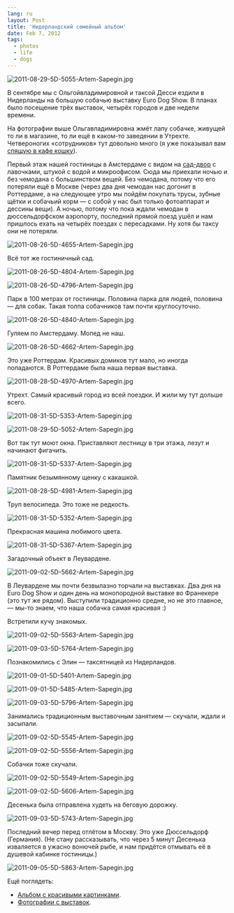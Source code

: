 ```yaml
---
lang: ru
layout: Post
title: 'Нидерландский семейный альбом'
date: Feb 7, 2012
tags:
  - photos
  - life
  - dogs
---
```


![2011-08-29-5D-5055-Artem-Sapegin.jpg](photo://177)

В сентябре мы с Ольгойвладимировной и таксой Десси ездили в Нидерланды на большую собачью выставку Euro Dog Show. В планах было посещение трёх выставок, четырёх городов и две недели времени.

<!--more-->

На фотографии выше Ольгавладимировна жмёт лапу собачке, живущей то ли в магазине, то ли ещё в каком-то заведении в Утрехте. Четвероногих «сотрудников» тут довольно много (я уже показывал вам [спящую в кафе кошку](http://birdwatcher.ru/blog/5216/)).

Первый этаж нашей гостиницы в Амстердаме с видом на [сад-двор](http://birdwatcher.ru/blog/5235/ "Офисы мечты") с лавочками, штукой с водой и микроофисом. Сюда мы приехали ночью и без чемодана с большинством вещей. Без чемодана, потому что его потеряли ещё в Москве (через два дня чемодан нас догонит в Роттердаме, а на следующее утро мы пойдём покупать трусы, зубные щётки и собачьий корм — с собой у нас был только фотоаппарат и дессины вещи). А ночью, потому что пока ждали чемодан в дюссельдорфском аэропорту, последний прямой поезд ушёл и нам пришлось ехать на четырёх поездах с пересадками. Ну хотя бы таксу они не потеряли.

![2011-08-26-5D-4655-Artem-Sapegin.jpg](photo://148)

Всё тот же гостиничный сад.

![2011-08-26-5D-4804-Artem-Sapegin.jpg](upload://2011-08-26-5D-4804-Artem-Sapegin.jpg)

![2011-08-26-5D-4796-Artem-Sapegin.jpg](photo://157)

Парк в 100 метрах от гостиницы. Половина парка для людей, половина — для собак. Такая толпа собачников там почти круглосуточно.

![2011-08-26-5D-4840-Artem-Sapegin.jpg](upload://2011-08-26-5D-4840-Artem-Sapegin.jpg)

Гуляем по Амстердаму. Мопед не наш.

![2011-08-26-5D-4662-Artem-Sapegin.jpg](upload://2011-08-26-5D-4662-Artem-Sapegin.jpg)

Это уже Роттердам. Красивых домиков тут мало, но иногда попадаются. В Роттердаме была наша первая выставка.

![2011-08-28-5D-4970-Artem-Sapegin.jpg](photo://166)

Утрехт. Самый красивый город из всей поездки. И жили му тут дольше всего.

![2011-08-31-5D-5353-Artem-Sapegin.jpg](photo://192)

![2011-08-29-5D-5052-Artem-Sapegin.jpg](photo://176)

Вот так тут моют окна. Приставляют лестницу в три этажа, лезут и начинают фигачить.

![2011-08-31-5D-5337-Artem-Sapegin.jpg](upload://2011-08-31-5D-5337-Artem-Sapegin.jpg)

Памятник безымянному щенку с какашкой.

![2011-08-28-5D-4981-Artem-Sapegin.jpg](upload://2011-08-28-5D-4981-Artem-Sapegin.jpg)

Труп велосипеда. Это тоже не редкость.

![2011-08-31-5D-5352-Artem-Sapegin.jpg](upload://2011-08-31-5D-5352-Artem-Sapegin.jpg)

Прекрасная машина любимого цвета.

![2011-08-31-5D-5367-Artem-Sapegin.jpg](photo://193)

Загадочный объект в Леувардене.

![2011-09-02-5D-5662-Artem-Sapegin.jpg](upload://2011-09-02-5D-5662-Artem-Sapegin.jpg)

В Леувардене мы почти безвылазно торчали на выставках. Два дня на Euro Dog Show и один день на монопородной выставке во Франекере (это тут же рядом). Выступили традиционно средне, но не это главное, — мы-то знаем, что наша собачка самая красивая :)

Встретили кучу знакомых.

![2011-09-02-5D-5563-Artem-Sapegin.jpg](upload://2011-09-02-5D-5563-Artem-Sapegin.jpg)

![2011-09-03-5D-5764-Artem-Sapegin.jpg](upload://2011-09-03-5D-5764-Artem-Sapegin.jpg)

Познакомились с Элин — таксятницей из Нидерландов.

![2011-09-01-5D-5401-Artem-Sapegin.jpg](upload://2011-09-01-5D-5401-Artem-Sapegin.jpg)

![2011-09-01-5D-5485-Artem-Sapegin.jpg](upload://2011-09-01-5D-5485-Artem-Sapegin.jpg)

![2011-09-03-5D-5796-Artem-Sapegin.jpg](upload://2011-09-03-5D-5796-Artem-Sapegin.jpg)

Занимались традиционным выставочным занятием — скучали, ждали и засыпали.

![2011-09-02-5D-5545-Artem-Sapegin.jpg](upload://2011-09-02-5D-5545-Artem-Sapegin.jpg)

![2011-09-02-5D-5556-Artem-Sapegin.jpg](upload://2011-09-02-5D-5556-Artem-Sapegin.jpg)

Собачки тоже скучали.

![2011-09-02-5D-5549-Artem-Sapegin.jpg](upload://2011-09-02-5D-5549-Artem-Sapegin.jpg)

![2011-09-02-5D-5606-Artem-Sapegin.jpg](upload://2011-09-02-5D-5606-Artem-Sapegin.jpg)

Десенька была отправлена худеть на беговую дорожку.

![2011-09-03-5D-5743-Artem-Sapegin.jpg](photo://197)

Последний вечер перед отлётом в Москву. Это уже Дюссельдорф (Германия). (Не стану рассказывать, что через 5 минут Десенька изваляется в ужасно вонючей рыбе, и нам придётся отмывать её в душевой кабинке гостиницы.)

![2011-09-05-5D-5863-Artem-Sapegin.jpg](photo://200)

Ещё поглядеть:

* [Альбом с красивыми картинками](http://morning.photos/albums/netherlands/).
* [Фотографии с выставок](http://foto.mail.ru/mail/artem-sapegin/529).
